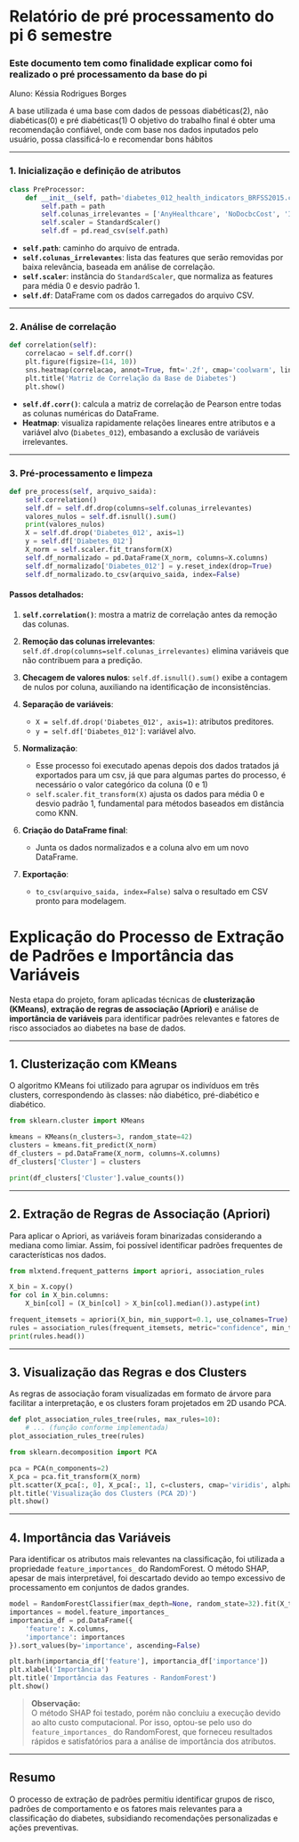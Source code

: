# Relatório de pré processamento do pi 6 semestre
### Este documento tem como finalidade explicar como foi realizado o pré processamento da base do pi

Aluno: Késsia Rodrigues Borges

A base utilizada é uma base com dados de pessoas diabéticas(2), não diabéticas(0) e pré diabéticas(1)
O objetivo do trabalho final é obter uma recomendação confiável, onde com base nos dados inputados pelo usuário, possa classificá-lo e recomendar bons hábitos

---

### 1. Inicialização e definição de atributos

```python
class PreProcessor:
    def __init__(self, path='diabetes_012_health_indicators_BRFSS2015.csv'):
        self.path = path
        self.colunas_irrelevantes = ['AnyHealthcare', 'NoDocbcCost', 'Income', 'Education']
        self.scaler = StandardScaler()
        self.df = pd.read_csv(self.path)
```

* **`self.path`**: caminho do arquivo de entrada.
* **`self.colunas_irrelevantes`**: lista das features que serão removidas por baixa relevância, baseada em análise de correlação.
* **`self.scaler`**: instância do `StandardScaler`, que normaliza as features para média 0 e desvio padrão 1.
* **`self.df`**: DataFrame com os dados carregados do arquivo CSV.

---

### 2. Análise de correlação

```python
def correlation(self):
    correlacao = self.df.corr()
    plt.figure(figsize=(14, 10))
    sns.heatmap(correlacao, annot=True, fmt='.2f', cmap='coolwarm', linewidths=0.5)
    plt.title('Matriz de Correlação da Base de Diabetes')
    plt.show()
```

* **`self.df.corr()`**: calcula a matriz de correlação de Pearson entre todas as colunas numéricas do DataFrame.
* **Heatmap**: visualiza rapidamente relações lineares entre atributos e a variável alvo (`Diabetes_012`), embasando a exclusão de variáveis irrelevantes.

---

### 3. Pré-processamento e limpeza

```python
def pre_process(self, arquivo_saida):
    self.correlation()
    self.df = self.df.drop(columns=self.colunas_irrelevantes)
    valores_nulos = self.df.isnull().sum()
    print(valores_nulos)
    X = self.df.drop('Diabetes_012', axis=1)
    y = self.df['Diabetes_012']
    X_norm = self.scaler.fit_transform(X)
    self.df_normalizado = pd.DataFrame(X_norm, columns=X.columns)
    self.df_normalizado['Diabetes_012'] = y.reset_index(drop=True)
    self.df_normalizado.to_csv(arquivo_saida, index=False)
```

#### **Passos detalhados:**

1. **`self.correlation()`**: mostra a matriz de correlação antes da remoção das colunas.
2. **Remoção das colunas irrelevantes**: `self.df.drop(columns=self.colunas_irrelevantes)` elimina variáveis que não contribuem para a predição.
3. **Checagem de valores nulos**: `self.df.isnull().sum()` exibe a contagem de nulos por coluna, auxiliando na identificação de inconsistências.
4. **Separação de variáveis**:

   * `X = self.df.drop('Diabetes_012', axis=1)`: atributos preditores.
   * `y = self.df['Diabetes_012']`: variável alvo.
5. **Normalização**:
   * Esse processo foi executado apenas depois dos dados tratados já exportados para um csv, já que para algumas partes do processo, é necessário o valor categórico da coluna (0 e 1)  
   * `self.scaler.fit_transform(X)` ajusta os dados para média 0 e desvio padrão 1, fundamental para métodos baseados em distância como KNN.
6. **Criação do DataFrame final**:

   * Junta os dados normalizados e a coluna alvo em um novo DataFrame.
7. **Exportação**:

   * `to_csv(arquivo_saida, index=False)` salva o resultado em CSV pronto para modelagem.



# Explicação do Processo de Extração de Padrões e Importância das Variáveis

Nesta etapa do projeto, foram aplicadas técnicas de **clusterização (KMeans)**, **extração de regras de associação (Apriori)** e análise de **importância de variáveis** para identificar padrões relevantes e fatores de risco associados ao diabetes na base de dados.

---

## 1. Clusterização com KMeans

O algoritmo KMeans foi utilizado para agrupar os indivíduos em três clusters, correspondendo às classes: não diabético, pré-diabético e diabético.

```python
from sklearn.cluster import KMeans

kmeans = KMeans(n_clusters=3, random_state=42)
clusters = kmeans.fit_predict(X_norm)
df_clusters = pd.DataFrame(X_norm, columns=X.columns)
df_clusters['Cluster'] = clusters

print(df_clusters['Cluster'].value_counts())
```

---

## 2. Extração de Regras de Associação (Apriori)

Para aplicar o Apriori, as variáveis foram binarizadas considerando a mediana como limiar. Assim, foi possível identificar padrões frequentes de características nos dados.

```python
from mlxtend.frequent_patterns import apriori, association_rules

X_bin = X.copy()
for col in X_bin.columns:
	X_bin[col] = (X_bin[col] > X_bin[col].median()).astype(int)

frequent_itemsets = apriori(X_bin, min_support=0.1, use_colnames=True)
rules = association_rules(frequent_itemsets, metric="confidence", min_threshold=0.6)
print(rules.head())
```

---

## 3. Visualização das Regras e dos Clusters

As regras de associação foram visualizadas em formato de árvore para facilitar a interpretação, e os clusters foram projetados em 2D usando PCA.

```python
def plot_association_rules_tree(rules, max_rules=10):
	# ... (função conforme implementada)
plot_association_rules_tree(rules)

from sklearn.decomposition import PCA

pca = PCA(n_components=2)
X_pca = pca.fit_transform(X_norm)
plt.scatter(X_pca[:, 0], X_pca[:, 1], c=clusters, cmap='viridis', alpha=0.5, s=5)
plt.title('Visualização dos Clusters (PCA 2D)')
plt.show()
```

---

## 4. Importância das Variáveis

Para identificar os atributos mais relevantes na classificação, foi utilizada a propriedade `feature_importances_` do RandomForest. O método SHAP, apesar de mais interpretável, foi descartado devido ao tempo excessivo de processamento em conjuntos de dados grandes.

```python
model = RandomForestClassifier(max_depth=None, random_state=32).fit(X_train_bal, y_train_bal)
importances = model.feature_importances_
importancia_df = pd.DataFrame({
	'feature': X.columns,
	'importance': importances
}).sort_values(by='importance', ascending=False)

plt.barh(importancia_df['feature'], importancia_df['importance'])
plt.xlabel('Importância')
plt.title('Importância das Features - RandomForest')
plt.show()
```

> **Observação:**  
> O método SHAP foi testado, porém não concluiu a execução devido ao alto custo computacional. Por isso, optou-se pelo uso do `feature_importances_` do RandomForest, que forneceu resultados rápidos e satisfatórios para a análise de importância dos atributos.

---

## **Resumo**

O processo de extração de padrões permitiu identificar grupos de risco, padrões de comportamento e os fatores mais relevantes para a classificação do diabetes, subsidiando recomendações personalizadas e ações preventivas.